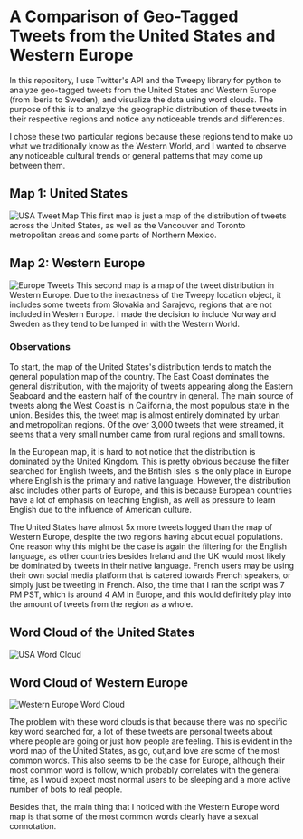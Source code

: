 # A Comparison of Geo-Tagged Tweets from the United States and Western Europe
In this repository, I use Twitter's API and the Tweepy library for python to analyze geo-tagged tweets from the United States and Western Europe (from Iberia to Sweden), and visualize the data using word clouds. The purpose of this is to analzye the geographic distribution of these tweets in their respective regions and notice any noticeable trends and differences.

I chose these two particular regions because these regions tend to make up what we traditionally know as the Western World, and I wanted to observe any noticeable cultural trends or general patterns that may come up between them.

## Map 1: United States
![USA Tweet Map](https://user-images.githubusercontent.com/60171023/164874944-26b0eadb-6472-4941-abc6-71b29ef41067.png)
This first map is just a map of the distribution of tweets across the United States, as well as the Vancouver and Toronto metropolitan areas and some parts of Northern Mexico.

## Map 2: Western Europe
![Europe Tweets](https://user-images.githubusercontent.com/60171023/164875031-7ac1ed33-1d9f-41d9-a934-6e516e1a085b.png)
This second map is a map of the tweet distribution in Western Europe. Due to the inexactness of the Tweepy location object, it includes some tweets from Slovakia and Sarajevo, regions that are not included in Western Europe. I made the decision to include Norway and Sweden as they tend to be lumped in with the Western World.

### Observations
To start, the map of the United States's distribution tends to match the general population map of the country. The East Coast dominates the general distribution, with the majority of tweets appearing along the Eastern Seaboard and the eastern half of the country in general. The main source of tweets along the West Coast is in California, the most populous state in the union. Besides this, the tweet map is almost entirely dominated by urban and metropolitan regions. Of the over 3,000 tweets that were streamed, it seems that a very small number came from rural regions and small towns.

In the European map, it is hard to not notice that the distribution is dominated by the United Kingdom. This is pretty obvious because the filter searched for English tweets, and the British Isles is the only place in Europe where English is the primary and native language. However, the distribution also includes other parts of Europe, and this is because European countries have a lot of emphasis on teaching English, as well as pressure to learn English due to the influence of American culture.

The United States have almost 5x more tweets logged than the map of Western Europe, despite the two regions having about equal populations. One reason why this might be the case is again the filtering for the English language, as other countries besides Ireland and the UK would most likely be dominated by tweets in their native language. French users may be using their own social media platform that is catered towards French speakers, or simply just be tweeting in French. Also, the time that I ran the script was 7 PM PST, which is around 4 AM in Europe, and this would definitely play into the amount of tweets from the region as a whole.

## Word Cloud of the United States
![USA Word Cloud](https://user-images.githubusercontent.com/60171023/164876518-607d37b7-8315-45b0-af20-40a3d4f3756b.png)

## Word Cloud of Western Europe
![Western Europe Word Cloud](https://user-images.githubusercontent.com/60171023/164876544-afffa58d-3ac8-4ffa-b6f1-f270a306182c.png)

The problem with these word clouds is that because there was no specific key word searched for, a lot of these tweets are personal tweets about where people are going or just how people are feeling. This is evident in the word map of the United States, as go, out,and love are some of the most common words. This also seems to be the case for Europe, although their most common word is follow, which probably correlates with the general time, as I would expect most normal users to be sleeping and a more active number of bots to real people. 

Besides that, the main thing that I noticed with the Western Europe word map is that some of the most common words clearly have a sexual connotation.

